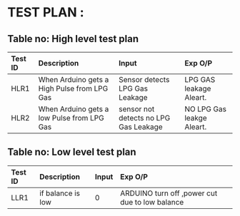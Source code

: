 # TEST PLAN :

## Table no: High level test plan
|Test ID | Description |  Input   |   Exp O/P   |   
|:-------|:------------|:-----------|:------------|
| HLR1 |  When Arduino gets a High Pulse from LPG Gas | Sensor detects LPG Gas Leakage |LPG GAS leakage Aleart.|
| HLR2 | When Arduino gets a low Pulse from LPG Gas | sensor not detects no LPG Gas Leakage  | NO LPG Gas leakge Aleart. |

## Table no: Low level test plan

|Test ID|	Description|	 Input | Exp O/P |
|:-----|:------------|:---------|:--------|
| LLR1 | if balance is low | 0 |  ARDUINO turn off ,power cut due to low balance|

